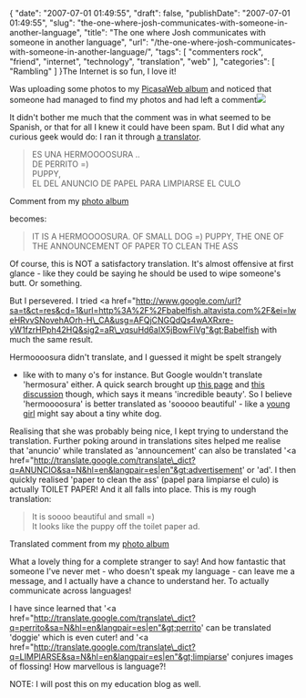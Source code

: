 {
    "date": "2007-07-01 01:49:55",
    "draft": false,
    "publishDate": "2007-07-01 01:49:55",
    "slug": "the-one-where-josh-communicates-with-someone-in-another-language",
    "title": "The one where Josh communicates with someone in another language",
    "url": "\/the-one-where-josh-communicates-with-someone-in-another-language\/",
    "tags": [
        "commenters rock",
        "friend",
        "internet",
        "technology",
        "translation",
        "web"
    ],
    "categories": [
        "Rambling"
    ]
}The Internet is so fun, I love it!

Was uploading some photos to my [PicasaWeb
album](http://picasaweb.google.com/nunn.joshua) and noticed that someone
had managed to find my photos and had left a
comment![](/a%3E%20Yay%20me)

It didn't bother me much that the comment was in what seemed to be
Spanish, or that for all I knew it could have been spam. But I did what
any curious geek would do: I ran it through [a
translator](http://translate.google.com/translate_t?hl=en).

> ES UNA HERMOOOOSURA ..\
> DE PERRITO =)\
> PUPPY,\
> EL DEL ANUNCIO DE PAPEL PARA LIMPIARSE EL CULO

Comment from my [photo
album](http://picasaweb.google.com/nunn.joshua/Puppy/photo#5047115752437123410 "My photo album")

becomes:

> IT IS A HERMOOOOSURA. OF SMALL DOG =) PUPPY, THE ONE OF THE
> ANNOUNCEMENT OF PAPER TO CLEAN THE ASS

Of course, this is NOT a satisfactory translation. It's almost offensive
at first glance - like they could be saying he should be used to wipe
someone's butt. Or something.

But I persevered. I tried &lt;a
href="http://www.google.com/url?sa=t&ct=res&cd=1&url=http%3A%2F%2Fbabelfish.altavista.com%2F&ei=lweHRvvSNovehAOrh-H\_CA&usg=AFQjCNGQdQs4wAXRxre-yW1fzrHPph42HQ&sig2=aR\_vqsuHd6aIX5jBowFiVg"&gt;Babelfish
with much the same result.

Hermoooosura didn't translate, and I guessed it might be spelt strangely
- like with to many o's for instance. But Google wouldn't translate
'hermosura' either. A quick search brought up [this
page](http://www.wordreference.com/es/en/translation.asp?spen=hermosura)
and [this
discussion](http://forum.wordreference.com/showthread.php?t=394652)
though, which says it means 'incredible beauty'. So I believe
'hermoooosura' is better translated as 'sooooo beautiful' - like a
[young girl](http://picasaweb.google.com/josehuerta04) might say about a
tiny white dog.

Realising that she was probably being nice, I kept trying to understand
the translation. Further poking around in translations sites helped me
realise that 'anuncio' while translated as 'announcement' can also be
translated '&lt;a
href="http://translate.google.com/translate\_dict?q=ANUNCIO&sa=N&hl=en&langpair=es|en"&gt;advertisement'
or 'ad'. I then quickly realised 'paper to clean the ass' (papel para
limpiarse el culo) is actually TOILET PAPER! And it all falls into
place. This is my rough translation:

> It is soooo beautiful and small =)\
> It looks like the puppy off the toilet paper ad.

Translated comment from my [photo
album](http://picasaweb.google.com/nunn.joshua/Puppy/photo#5047115752437123410 "My photo album")

What a lovely thing for a complete stranger to say! And how fantastic
that someone I've never met - who doesn't speak my language - can leave
me a message, and I actually have a chance to understand her. To
actually communicate across languages!

I have since learned that '&lt;a
href="http://translate.google.com/translate\_dict?q=perrito&sa=N&hl=en&langpair=es|en"&gt;perrito'
can be translated 'doggie' which is even cuter! and '&lt;a
href="http://translate.google.com/translate\_dict?q=LIMPIARSE&sa=N&hl=en&langpair=es|en"&gt;limpiarse'
conjures images of flossing! How marvellous is language?!

NOTE: I will post this on my education blog as well.